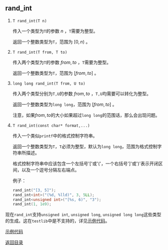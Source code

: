 ## rand_int

1. `T rand_int(T n)` 

   传入一个类型为`T`的参数 $n$ ，`T`需要为整型。

   返回一个整数类型为`T`，范围为 $[0,n)$ 。

2. `T rand_int(T from, T to)` 

   传入两个类型为`T`的参数 $from, to$ ，`T`需要为整型。

   返回一个整数类型为`T`，范围为 $[from, to]$ 。

3. `long long rand_int(T from, U to)` 

   传入两个类型分别为`T,U`的参数 $from, to$ ，`T,U`均需要可以转化为整型。

   返回一个整数类型为`long long`，范围为 $[from, to]$ 。

   注意，如果$from,to$的大小如果超过`long long`的范围话，那么会出现问题。

4. `T rand_int(const char* format,...)` 

   传入一个类似`printf`中的格式控制字符串。

   返回一个整数类型为`T`，`T`必须为整型，默认为`long long`，范围为格式控制字符串所描述。

   格式控制字符串中应该包含一个左括号'['或'('，一个右括号']'或')'表示开闭区间，以及一个逗号分隔左右端点。

   例子：

   ```cpp
   rand_int("[3, 5]");
   rand_int<int>("(%d, %lld)", 3, 5LL);
   rand_int<unsigned int>("[%s, 6)", "3");
   rand_int(1, 1e9);
   ```

现在`rand_int`支持`unsigned int`, `unsigned long`, `unsigned long long`这些类型的生成。这在`testlib`中是不支持的，详见[示例代码](../../../examples/rand_int_unsigned.cpp)。

[示例代码](../../../examples/rand_int.cpp)

[返回目录](../../home.md)
